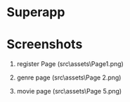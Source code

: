 # Superapp
# Screenshots

1. register Page
(src\assets\Page1.png)

2. genre page
(src\assets\Page 2.png)

3. movie page
(src\assets\Page 5.png)
